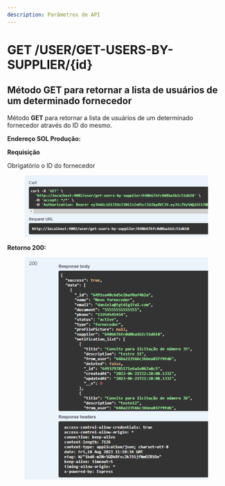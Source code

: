 ```yaml
---
description: Parâmetros de API
---
```


# GET /USER/GET-USERS-BY-SUPPLIER/{id}

## Método GET para retornar a lista de usuários de um determinado fornecedor

Método **GET** para retornar a lista de usuários de um determinado fornecedor através do ID do mesmo.

**Endereço SOL Produção:**&#x20;

**Requisição**

Obrigatório o ID do fornecedor

<figure><img src="../../.gitbook/assets/Screenshot_7 (1).png" alt=""><figcaption></figcaption></figure>

**Retorno 200:**

<figure><img src="../../.gitbook/assets/Screenshot_8 (1).png" alt=""><figcaption></figcaption></figure>


